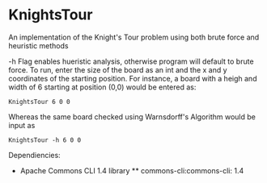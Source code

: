 # KnightsTour
An implementation of the Knight's Tour problem using both brute force and heuristic methods

-h Flag enables hueristic analysis, otherwise program will default to brute force. To run, enter the size of the board as an int and the 
x and y coordinates of the starting position. For instance, a board with a heigh and width of 6 starting at position (0,0) would be entered as:

    KnightsTour 6 0 0
    
Whereas the same board checked using Warnsdorff's Algorithm would be input as
    
    KnightsTour -h 6 0 0

Dependiencies:
* Apache Commons CLI 1.4 library 
** commons-cli:commons-cli: 1.4
